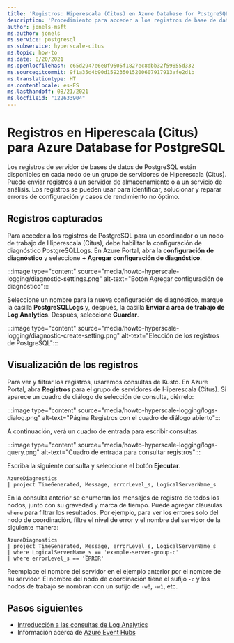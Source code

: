 ```yaml
---
title: 'Registros: Hiperescala (Citus) en Azure Database for PostgreSQL'
description: 'Procedimiento para acceder a los registros de base de datos para Azure Database for PostgreSQL: Hiperescala (Citus)'
author: jonels-msft
ms.author: jonels
ms.service: postgresql
ms.subservice: hyperscale-citus
ms.topic: how-to
ms.date: 8/20/2021
ms.openlocfilehash: c65d2947e6e0f9505f1827ec8dbb32f59855d332
ms.sourcegitcommit: 9f1a35d4b90d159235015200607917913afe2d1b
ms.translationtype: HT
ms.contentlocale: es-ES
ms.lasthandoff: 08/21/2021
ms.locfileid: "122633904"
---
```

# <a name="logs-in-azure-database-for-postgresql---hyperscale-citus"></a>Registros en Hiperescala (Citus) para Azure Database for PostgreSQL

Los registros de servidor de bases de datos de PostgreSQL están disponibles en cada nodo de un grupo de servidores de Hiperescala (Citus). Puede enviar registros a un servidor de almacenamiento o a un servicio de análisis. Los registros se pueden usar para identificar, solucionar y reparar errores de configuración y casos de rendimiento no óptimo.

## <a name="capturing-logs"></a>Registros capturados

Para acceder a los registros de PostgreSQL para un coordinador o un nodo de trabajo de Hiperescala (Citus), debe habilitar la configuración de diagnóstico PostgreSQLLogs. En Azure Portal, abra la **configuración de diagnóstico** y seleccione **+ Agregar configuración de diagnóstico**.

:::image type="content" source="media/howto-hyperscale-logging/diagnostic-settings.png" alt-text="Botón Agregar configuración de diagnóstico":::

Seleccione un nombre para la nueva configuración de diagnóstico, marque la casilla **PostgreSQLLogs** y, después, la casilla **Enviar a área de trabajo de Log Analytics**.  Después, seleccione **Guardar**.

:::image type="content" source="media/howto-hyperscale-logging/diagnostic-create-setting.png" alt-text="Elección de los registros de PostgreSQL":::

## <a name="viewing-logs"></a>Visualización de los registros

Para ver y filtrar los registros, usaremos consultas de Kusto. En Azure Portal, abra **Registros** para el grupo de servidores de Hiperescala (Citus). Si aparece un cuadro de diálogo de selección de consulta, ciérrelo:

:::image type="content" source="media/howto-hyperscale-logging/logs-dialog.png" alt-text="Página Registros con el cuadro de diálogo abierto":::

A continuación, verá un cuadro de entrada para escribir consultas.

:::image type="content" source="media/howto-hyperscale-logging/logs-query.png" alt-text="Cuadro de entrada para consultar registros":::

Escriba la siguiente consulta y seleccione el botón **Ejecutar**.

```kusto
AzureDiagnostics
| project TimeGenerated, Message, errorLevel_s, LogicalServerName_s
```

En la consulta anterior se enumeran los mensajes de registro de todos los nodos, junto con su gravedad y marca de tiempo. Puede agregar cláusulas `where` para filtrar los resultados. Por ejemplo, para ver los errores solo del nodo de coordinación, filtre el nivel de error y el nombre del servidor de la siguiente manera:

```kusto
AzureDiagnostics
| project TimeGenerated, Message, errorLevel_s, LogicalServerName_s
| where LogicalServerName_s == 'example-server-group-c'
| where errorLevel_s == 'ERROR'
```

Reemplace el nombre del servidor en el ejemplo anterior por el nombre de su servidor. El nombre del nodo de coordinación tiene el sufijo `-c` y los nodos de trabajo se nombran con un sufijo de `-w0`, `-w1`, etc.

## <a name="next-steps"></a>Pasos siguientes

- [Introducción a las consultas de Log Analytics](../azure-monitor/logs/log-analytics-tutorial.md)
- Información acerca de [Azure Event Hubs](../event-hubs/event-hubs-about.md)
